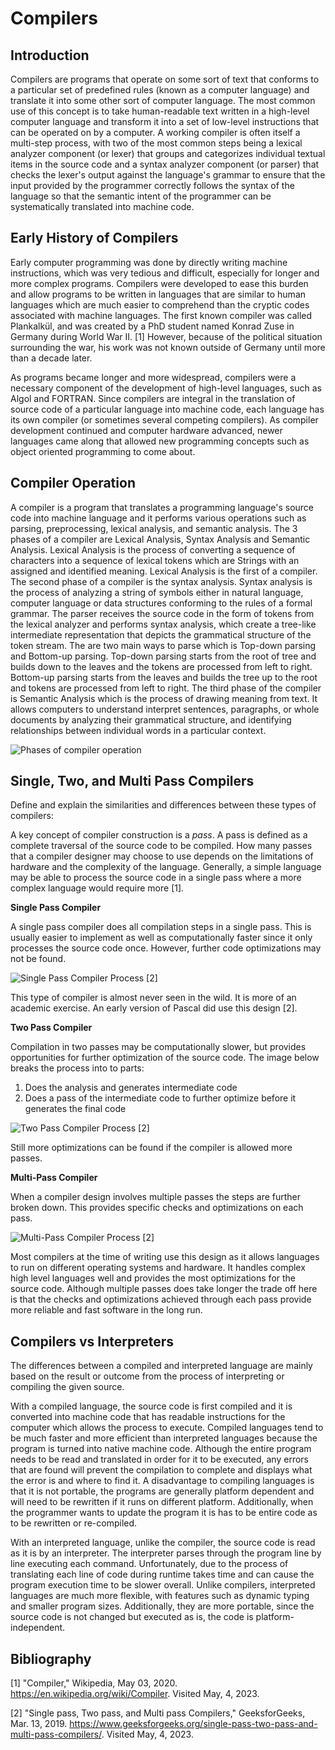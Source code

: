 # Compilers
## Introduction
Compilers are programs that operate on some sort of text that conforms to a particular set of predefined rules (known as a computer language) and translate it into some other sort of computer language.  The most common use of this concept is to take human-readable text written in a high-level computer language and transform it into a set of low-level instructions that can be operated on by a computer.    A working compiler is often itself a multi-step process, with two of the most common steps being a lexical analyzer component (or lexer) that groups and categorizes individual textual items in the source code and a syntax analyzer component (or parser) that checks the lexer's output against the language's grammar to ensure that the input provided by the programmer correctly follows the syntax of the language so that the semantic intent of the programmer can be systematically translated into machine code.

## Early History of Compilers
Early computer programming was done by directly writing machine instructions, which was very tedious and difficult, especially for longer and more complex programs.  Compilers were developed to ease this burden and allow programs to be written in languages that are similar to human languages which are much easier to comprehend than the cryptic codes associated with machine languages. The first known compiler was called Plankalkül, and was created by a PhD student named Konrad Zuse in Germany during World War II. [1]  However, because of the political situation surrounding the war, his work was not known outside of Germany until more than a decade later.

As programs became longer and more widespread, compilers were a necessary component of the development of high-level languages, such as Algol and FORTRAN.  Since compilers are integral in the translation of source code of a particular language into machine code, each language has its own compiler (or sometimes several competing compilers).  As compiler development continued and computer hardware advanced, newer languages came along that allowed new programming concepts such as object oriented programming to come about. 

## Compiler Operation
A compiler is a program that translates a programming language's source code into machine language and it performs various operations such as parsing, preprocessing, lexical analysis, and semantic analysis. The 3 phases of a compiler are Lexical Analysis, Syntax Analysis and Semantic Analysis. Lexical Analysis is the process of converting a sequence of characters into a sequence of lexical tokens which are Strings with an assigned and identified meaning. Lexical Analysis is the first of a compiler. The second phase of a compiler is the syntax analysis. Syntax analysis is the process of analyzing a string of symbols either in natural language, computer language or data structures conforming to the rules of a formal grammar. The parser receives the source code in the form of tokens from the lexical analyzer and performs syntax analysis, which create a tree-like intermediate representation that depicts the grammatical structure of the token stream. The are two main ways to parse which is Top-down parsing and Bottom-up parsing. Top-down parsing starts from the root of tree and builds down to the leaves and the tokens are processed from left to right. Bottom-up parsing starts from the leaves and builds the tree up to the root and tokens are processed from left to right. The third phase of the compiler is Semantic Analysis which is the process of drawing meaning from text. It allows computers to understand interpret sentences, paragraphs, or whole documents by analyzing their grammatical structure, and identifying relationships between individual words in a particular context.  

![Phases of compiler operation](/images/PhasesOperationsOfCompiler.png)

## Single, Two, and Multi Pass Compilers

Define and explain the similarities and differences between these types of compilers:

A key concept of compiler construction is a _pass_. A pass is defined as a complete traversal of the source code to be compiled. How many passes that a compiler designer may choose to use depends on the limitations of hardware and the complexity of the language. Generally, a simple language may be able to process the source code in a single pass where a more complex language would require more [1].

**Single Pass Compiler**

A single pass compiler does all compilation steps in a single pass. This is usually easier to implement as well as computationally faster since it only processes the source code once. However, further code optimizations may not be found.

![Single Pass Compiler Process](images/single_pass_compiler_process.png) [2]

This type of compiler is almost never seen in the wild. It is more of an academic exercise. An early version of Pascal did use this design [2].

**Two Pass Compiler**

Compilation in two passes may be computationally slower, but provides opportunities for further optimization of the source code. The image below breaks the process into to parts:

1. Does the analysis and generates intermediate code
2. Does a pass of the intermediate code to further optimize before it generates the final code

![Two Pass Compiler Process](images/two_pass_compiler_process.png) [2]

Still more optimizations can be found if the compiler is allowed more passes.

**Multi-Pass Compiler**

When a compiler design involves multiple passes the steps are further broken down. This provides specific checks and optimizations on each pass.

![Multi-Pass Compiler Process](images/multi_pass_complier_process.png) [2]

Most compilers at the time of writing use this design as it allows languages to run on different operating systems and hardware. It handles complex high level languages well and provides the most optimizations for the source code. Although multiple passes does take longer the trade off here is that the checks and optimizations achieved through each pass provide more reliable and fast software in the long run.

## Compilers vs Interpreters   

The differences between a compiled and interpreted language are mainly based on the result or outcome from the process of interpreting or compiling the given source. 

With a compiled language, the source code is first compiled and it is converted into machine code that has readable instructions for the computer which allows the process to execute. Compiled languages tend to be much faster and more efficient than interpreted languages because the program is turned into native machine code. Although the entire program needs to be read and translated in order for it to be executed, any errors that are found will prevent the compilation to complete and displays what the error is and where to find it. A disadvantage to compiling languages is that it is not portable, the programs are generally platform dependent and will need to be rewritten if it runs on different platform. Additionally, when the programmer wants to update the program it is has to be entire code as to be rewritten or re-compiled.

With an interpreted language, unlike the compiler, the source code is read as it is by an interpreter. The interpreter parses through the program line by line executing each command. Unfortunately, due to the process of translating each line of code during runtime takes time and can cause the program execution time to be slower overall. Unlike compilers, interpreted languages are much more flexible, with features such as dynamic typing and smaller program sizes. Additionally, they are more portable, since the source code is not changed but executed as is, the code is platform-independent.

## Bibliography

[1] "Compiler," Wikipedia, May 03, 2020. https://en.wikipedia.org/wiki/Compiler.
Visited May, 4, 2023.

[2] "Single pass, Two pass, and Multi pass Compilers," GeeksforGeeks, Mar. 13, 2019. https://www.geeksforgeeks.org/single-pass-two-pass-and-multi-pass-compilers/. Visited May, 4, 2023.
